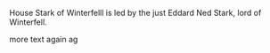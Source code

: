 House Stark of Winterfelll is led by the just Eddard Ned Stark, lord of Winterfell.

more text again ag
